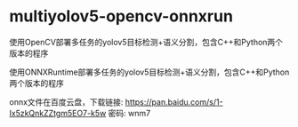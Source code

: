 # multiyolov5-opencv-onnxrun

使用OpenCV部署多任务的yolov5目标检测+语义分割，包含C++和Python两个版本的程序


使用ONNXRuntime部署多任务的yolov5目标检测+语义分割，包含C++和Python两个版本的程序

onnx文件在百度云盘，下载链接: https://pan.baidu.com/s/1-Ix5zkQnkZZtgm5EO7-k5w  密码: wnm7
